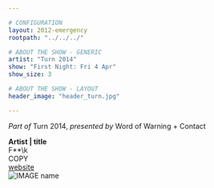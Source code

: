 ```yaml
---

# CONFIGURATION
layout: 2012-emergency
rootpath: "../../../"

# ABOUT THE SHOW - GENERIC
artist: "Turn 2014"
show: "First Night: Fri 4 Apr"
show_size: 3

# ABOUT THE SHOW - LAYOUT
header_image: "header_turn.jpg"

---
```

*Part of* Turn 2014, *presented by* Word of Warning + Contact       
       
**Artist | title**       
F**\k       
COPY        
[website](http://url)       
![IMAGE name](IMAGE.jpeg)

